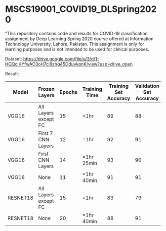 # MSCS19001_COVID19_DLSpring2020
“This repository contains code and results for COVID-19 classification assignment by Deep Learning Spring 2020 course offered at Information Technology University, Lahore, Pakistan. This assignment is only for learning purposes and is not intended to be used for clinical purposes.

Dataset:
https://drive.google.com/file/u/3/d/1-HQQciKYfwAO3oH7ci6zhg45DduvkpnK/view?usp=drive_open

Result:

| Model    | Frozen Layers        | Epochs | Training Time | Training Set Accuracy | Validation Set Accuracy | Testing Set Accuracy  |
|----------|----------------------|--------|---------------|-----------------------|-------------------------|-----------------------|
| VGG16    | All Layers except FC | 15     | <1hr          | 89                    | 88                      | 94                    |
| VGG16    | First 7 CNN Layers   | 12     | =1hr          | 92                    | 91                      | 96                    |
| VGG16    | First  CNN Layers    | 14     | =1hr 25min    | 93                    | 90                      | 96                    |
| VGG16    | None                 | 11     | =1hr 40min    | 91                    | 91                      |                       |
| RESNET18 | All Layers except FC | 15     | =1hr          | 83                    | 79                      | 86                    |
| RESNET18 | None                 | 20     | =1hr 40min    | 88                    | 91                      |           96          |
